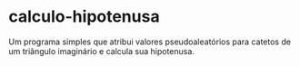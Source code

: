 # calculo-hipotenusa
Um programa simples que atribui valores pseudoaleatórios para catetos de um triângulo imaginário e calcula sua hipotenusa.
